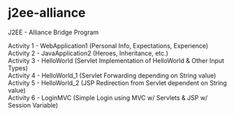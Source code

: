 # j2ee-alliance
J2EE - Alliance Bridge Program

Activity 1 - WebApplication1 (Personal Info, Expectations, Experience)<br>
Activity 2 - JavaApplication2 (Heroes, Inheritance, etc.)<br>
Activity 3 - HelloWorld (Servlet Implementation of HelloWorld & Other Input Types)<br>
Activity 4 - HelloWorld_1 (Servlet Forwarding depending on String value)<br>
Activity 5 - HelloWorld_2 (JSP Redirection from Servlet dependent on String value)<br>
Activity 6 - LoginMVC (Simple Login using MVC w/ Servlets & JSP w/ Session Variable)<br>
